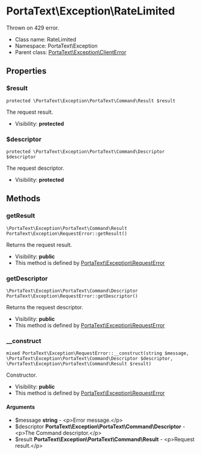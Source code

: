 PortaText\Exception\RateLimited
===============

Thrown on 429 error.




* Class name: RateLimited
* Namespace: PortaText\Exception
* Parent class: [PortaText\Exception\ClientError](PortaText-Exception-ClientError.md)





Properties
----------


### $result

    protected \PortaText\Exception\PortaText\Command\Result $result

The request result.



* Visibility: **protected**


### $descriptor

    protected \PortaText\Exception\PortaText\Command\Descriptor $descriptor

The request descriptor.



* Visibility: **protected**


Methods
-------


### getResult

    \PortaText\Exception\PortaText\Command\Result PortaText\Exception\RequestError::getResult()

Returns the request result.



* Visibility: **public**
* This method is defined by [PortaText\Exception\RequestError](PortaText-Exception-RequestError.md)




### getDescriptor

    \PortaText\Exception\PortaText\Command\Descriptor PortaText\Exception\RequestError::getDescriptor()

Returns the request descriptor.



* Visibility: **public**
* This method is defined by [PortaText\Exception\RequestError](PortaText-Exception-RequestError.md)




### __construct

    mixed PortaText\Exception\RequestError::__construct(string $message, \PortaText\Exception\PortaText\Command\Descriptor $descriptor, \PortaText\Exception\PortaText\Command\Result $result)

Constructor.



* Visibility: **public**
* This method is defined by [PortaText\Exception\RequestError](PortaText-Exception-RequestError.md)


#### Arguments
* $message **string** - &lt;p&gt;Error message.&lt;/p&gt;
* $descriptor **PortaText\Exception\PortaText\Command\Descriptor** - &lt;p&gt;The Command descriptor.&lt;/p&gt;
* $result **PortaText\Exception\PortaText\Command\Result** - &lt;p&gt;Request result.&lt;/p&gt;


